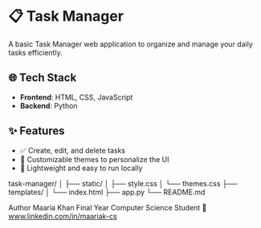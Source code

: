 # 📋 Task Manager

A basic Task Manager web application to organize and manage your daily tasks efficiently.

## 🌐 Tech Stack

- **Frontend**: HTML, CSS, JavaScript  
- **Backend**: Python 

## ✨ Features

- ✅ Create, edit, and delete tasks
- 🎨 Customizable themes to personalize the UI
- 💾 Lightweight and easy to run locally

task-manager/
│
├── static/
│   ├── style.css
│   └── themes.css
├── templates/
│   └── index.html
├── app.py
└── README.md

Author
Maaria Khan
Final Year Computer Science Student
🔗 www.linkedin.com/in/maariak-cs



